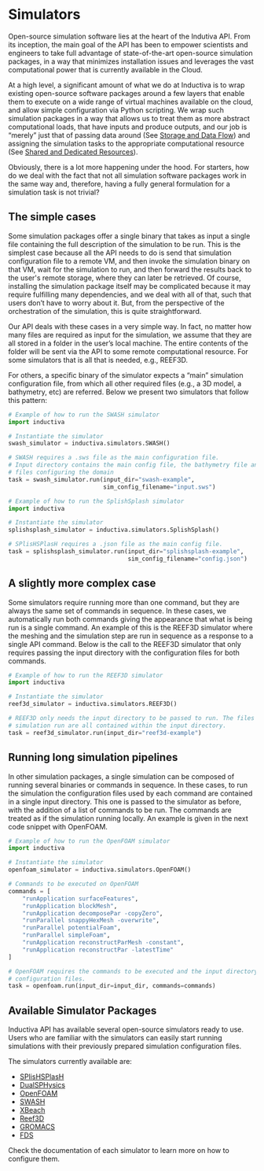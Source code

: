 # Simulators

Open-source simulation software lies at the heart of the Indutiva API. From its
inception, the main goal of the API has been to empower scientists and engineers
to take full advantage of state-of-the-art open-source simulation packages, in a
way that minimizes installation issues and leverages the vast computational power
that is currently available in the Cloud. 

At a high level, a significant amount of what we do at Inductiva is to wrap existing 
open-source software packages around a few layers that enable them to execute on
a wide range of virtual machines available on the cloud, and allow simple configuration 
via Python scripting. We wrap such simulation packages in a way that allows us to treat 
them as more abstract computational loads, that have inputs and produce outputs, and 
our job is “merely” just that of passing data around (See [Storage and Data Flow]()) 
and assigning the simulation tasks to the appropriate computational resource (See 
[Shared and Dedicated Resources]()).

Obviously, there is a lot more happening under the hood. For starters, how do we deal 
with the fact that not all simulation software packages work in the same way and, 
therefore, having a fully general formulation for a simulation task is not trivial? 

## The simple cases

Some simulation packages offer a single binary that takes as input a single 
file containing the full description of the simulation to be run. This is the simplest 
case because all the API needs to do is send that simulation configuration file to a 
remote VM, and then invoke the simulation binary on that VM, wait for the simulation to 
run, and then forward the results back to the user's remote storage, where they can 
later be retrieved. Of course, installing the simulation package itself may be 
complicated because it may require fulfilling many dependencies, and we deal with all 
of that, such that users don’t have to worry about it. But, from the perspective of the 
orchestration of the simulation, this is quite straightforward.

Our API deals with these cases in a very simple way. In fact, no matter how many
files are required as input for the simulation, we assume that they are all stored
in a folder in the user’s local machine. The entire contents of the folder will be
sent via the API to some remote computational resource. For some simulators that is
all that is needed, e.g., REEF3D. 


For others, a specific binary of the simulator expects a “main” simulation configuration
file, from which all other required files (e.g., a 3D model, a bathymetry, etc) are
referred. Below we present two simulators that follow this pattern:

```python
# Example of how to run the SWASH simulator
import inductiva

# Instantiate the simulator
swash_simulator = inductiva.simulators.SWASH()

# SWASH requires a .sws file as the main configuration file.
# Input directory contains the main config file, the bathymetry file and other
# files configuring the domain
task = swash_simulator.run(input_dir="swash-example",
                           sim_config_filename="input.sws")

```

```python
# Example of how to run the SplishSplash simulator
import inductiva

# Instantiate the simulator
splishsplash_simulator = inductiva.simulators.SplishSplash()

# SPlisHSPlasH requires a .json file as the main config file.
task = splishsplash_simulator.run(input_dir="splishsplash-example",
                                  sim_config_filename="config.json")
```

## A slightly more complex case

Some simulators require running more than one command, but they are
always the same set of commands in sequence. In these cases, we automatically run both 
commands giving the appearance that what is being run is a single command. An example of this is the REEF3D simulator where the meshing and the simulation step
are run in sequence as a response to a single API command. Below is the
call to the REEF3D simulator that only requires passing the input directory
with the configuration files for both commands.

```python
# Example of how to run the REEF3D simulator
import inductiva

# Instantiate the simulator
reef3d_simulator = inductiva.simulators.REEF3D()

# REEF3D only needs the input directory to be passed to run. The files for the
# simulation run are all contained within the input directory.
task = reef3d_simulator.run(input_dir="reef3d-example")
```

## Running long simulation pipelines

In other simulation packages, a single simulation can be composed of running
several binaries or commands in sequence. In these cases, to run the simulation
the configuration files used by each command are contained in a single input directory.
This one is passed to the simulator as before, with the addition of a list of
commands to be run. The commands are treated as if the simulation running
locally. An example is given in the next code snippet with OpenFOAM.

```python
# Example of how to run the OpenFOAM simulator
import inductiva

# Instantiate the simulator
openfoam_simulator = inductiva.simulators.OpenFOAM()

# Commands to be executed on OpenFOAM
commands = [
    "runApplication surfaceFeatures",
    "runApplication blockMesh",
    "runApplication decomposePar -copyZero",
    "runParallel snappyHexMesh -overwrite",
    "runParallel potentialFoam",
    "runParallel simpleFoam",
    "runApplication reconstructParMesh -constant",
    "runApplication reconstructPar -latestTime"
]

# OpenFOAM requires the commands to be executed and the input directory with all 
# configuration files.
task = openfoam.run(input_dir=input_dir, commands=commands)
```

## Available Simulator Packages

Inductiva API has available several open-source simulators ready to use. Users 
who are familiar with the simulators can easily start running simulations with 
their previously prepared simulation configuration files. 

The simulators currently available are:
- [SPlisHSPlasH](simulators/SPlisHSPlasH)
- [DualSPHysics](simulators/DualSPHysics)
- [OpenFOAM](simulators/OpenFOAM)
- [SWASH](simulators/SWASH)
- [XBeach](simulators/XBeach)
- [Reef3D](simulators/Reef3D)
- [GROMACS](simulators/GROMACS)
- [FDS](simulators/FDS)

Check the documentation of each simulator to learn more on how to configure them. 
